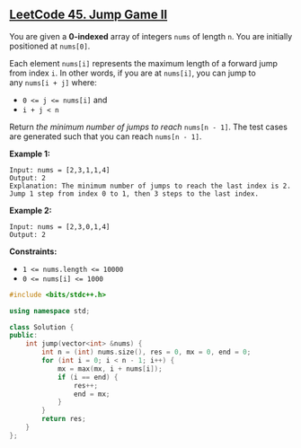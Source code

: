 ## **[LeetCode 45. Jump Game II](https://leetcode.cn/problems/jump-game-ii/)**

You are given a **0-indexed** array of integers `nums` of length `n`. You are initially positioned at `nums[0]`.

Each element `nums[i]` represents the maximum length of a forward jump from index `i`. In other words, if you are at `nums[i]`, you can jump to any `nums[i + j]` where:

-   `0 <= j <= nums[i]` and
-   `i + j < n`

Return _the minimum number of jumps to reach_ `nums[n - 1]`. The test cases are generated such that you can reach `nums[n - 1]`.

**Example 1:**

```
Input: nums = [2,3,1,1,4]
Output: 2
Explanation: The minimum number of jumps to reach the last index is 2. Jump 1 step from index 0 to 1, then 3 steps to the last index.
```

**Example 2:**

```
Input: nums = [2,3,0,1,4]
Output: 2
```

**Constraints:**

-   `1 <= nums.length <= 10000`
-   `0 <= nums[i] <= 1000`

```cpp
#include <bits/stdc++.h>

using namespace std;

class Solution {
public:
    int jump(vector<int> &nums) {
        int n = (int) nums.size(), res = 0, mx = 0, end = 0;
        for (int i = 0; i < n - 1; i++) {
            mx = max(mx, i + nums[i]);
            if (i == end) {
                res++;
                end = mx;
            }
        }
        return res;
    }
};
```